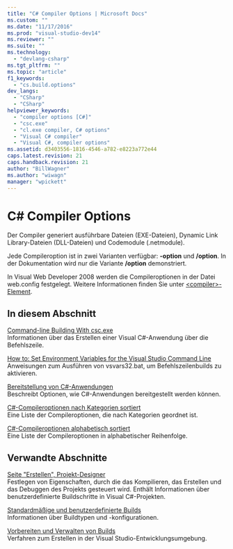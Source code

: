 ```yaml
---
title: "C# Compiler Options | Microsoft Docs"
ms.custom: ""
ms.date: "11/17/2016"
ms.prod: "visual-studio-dev14"
ms.reviewer: ""
ms.suite: ""
ms.technology: 
  - "devlang-csharp"
ms.tgt_pltfrm: ""
ms.topic: "article"
f1_keywords: 
  - "cs.build.options"
dev_langs: 
  - "CSharp"
  - "CSharp"
helpviewer_keywords: 
  - "compiler options [C#]"
  - "csc.exe"
  - "cl.exe compiler, C# options"
  - "Visual C# compiler"
  - "Visual C#, compiler options"
ms.assetid: d3403556-1816-4546-a782-e8223a772e44
caps.latest.revision: 21
caps.handback.revision: 21
author: "BillWagner"
ms.author: "wiwagn"
manager: "wpickett"
---
```

# C# Compiler Options
Der Compiler generiert ausführbare Dateien \(EXE\-Dateien\), Dynamic Link Library\-Dateien \(DLL\-Dateien\) und Codemodule \(.netmodule\).  
  
 Jede Compileroption ist in zwei Varianten verfügbar: **\-option** und **\/option**.  In der Dokumentation wird nur die Variante **\/option** demonstriert.  
  
 In Visual Web Developer 2008 werden die Compileroptionen in der Datei web.config festgelegt.  Weitere Informationen finden Sie unter [\<compiler\>\-Element](../Topic/%3Ccompiler%3E%20Element.md).  
  
## In diesem Abschnitt  
 [Command\-line Building With csc.exe](../../../csharp/language-reference/compiler-options/command-line-building-with-csc-exe.md)  
 Informationen über das Erstellen einer Visual C\#\-Anwendung über die Befehlszeile.  
  
 [How to: Set Environment Variables for the Visual Studio Command Line](../../../csharp/language-reference/compiler-options/how-to-set-environment-variables-for-the-visual-studio-command-line.md)  
 Anweisungen zum Ausführen von vsvars32.bat, um Befehlszeilenbuilds zu aktivieren.  
  
 [Bereitstellung von C\#\-Anwendungen](../../../csharp/language-reference/compiler-options/app-deployment.md)  
 Beschreibt Optionen, wie C\#\-Anwendungen bereitgestellt werden können.  
  
 [C\#\-Compileroptionen nach Kategorien sortiert](../../../csharp/language-reference/compiler-options/listed-by-category.md)  
 Eine Liste der Compileroptionen, die nach Kategorien geordnet ist.  
  
 [C\#\-Compileroptionen alphabetisch sortiert](../../../csharp/language-reference/compiler-options/listed-alphabetically.md)  
 Eine Liste der Compileroptionen in alphabetischer Reihenfolge.  
  
## Verwandte Abschnitte  
 [Seite "Erstellen", Projekt\-Designer](/visual-studio/ide/reference/build-page-project-designer-csharp)  
 Festlegen von Eigenschaften, durch die das Kompilieren, das Erstellen und das Debuggen des Projekts gesteuert wird.  Enthält Informationen über benutzerdefinierte Buildschritte in Visual C\#\-Projekten.  
  
 [Standardmäßige und benutzerdefinierte Builds](/visual-studio/ide/compiling-and-building-in-visual-studio)  
 Informationen über Buildtypen und \-konfigurationen.  
  
 [Vorbereiten und Verwalten von Builds](/visual-studio/ide/building-and-cleaning-projects-and-solutions-in-visual-studio)  
 Verfahren zum Erstellen in der Visual Studio\-Entwicklungsumgebung.